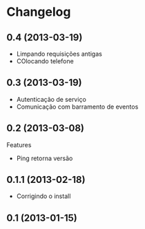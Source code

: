Changelog
=========

## 0.4 (2013-03-19)
- Limpando requisições antigas
- COlocando telefone

## 0.3 (2013-03-19)
- Autenticação de serviço
- Comunicação com barramento de eventos

## 0.2 (2013-03-08)

Features
- Ping retorna versão

## 0.1.1 (2013-02-18)

- Corrigindo o install

## 0.1 (2013-01-15)
